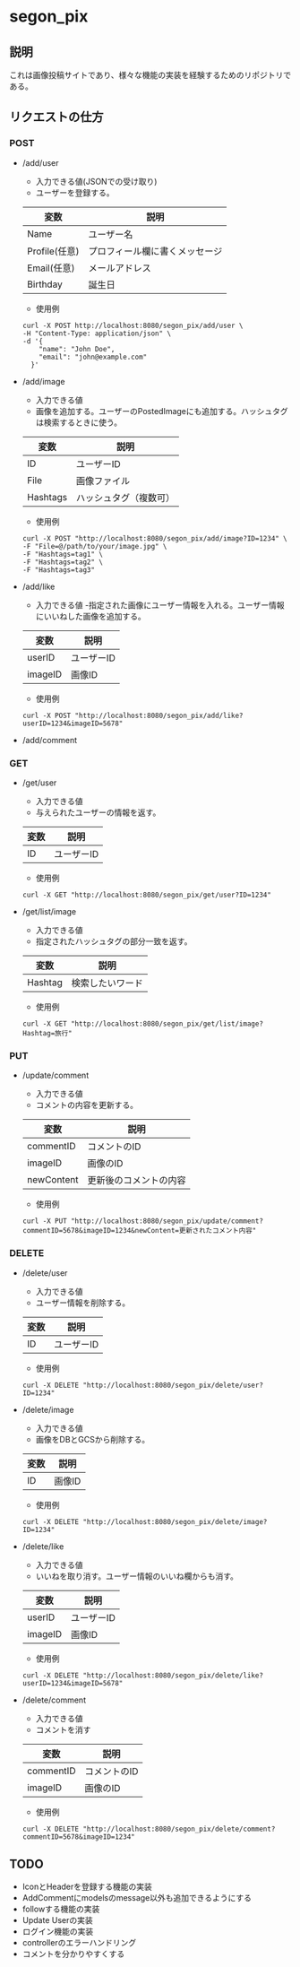 # segon_pix

## 説明
これは画像投稿サイトであり、様々な機能の実装を経験するためのリポジトリである。


## リクエストの仕方

### POST

- /add/user

    - 入力できる値(JSONでの受け取り)
    - ユーザーを登録する。

    | 変数      |     説明     | 
    |-----------|-----------|
    |Name       |  ユーザー名   |       
    |Profile(任意)    |  プロフィール欄に書くメッセージ  |      
    |Email(任意)      |  メールアドレス  |      
    |Birthday   |  誕生日      |

    - 使用例

    ```
    curl -X POST http://localhost:8080/segon_pix/add/user \
    -H "Content-Type: application/json" \
    -d '{
        "name": "John Doe",
        "email": "john@example.com"
      }'
    ```
- /add/image
    - 入力できる値
    - 画像を追加する。ユーザーのPostedImageにも追加する。ハッシュタグは検索するときに使う。

    | 変数      | 説明|
    |-----------|-----|
    |ID       |   ユーザーID   |
    |File    |   画像ファイル   |
    |Hashtags     | ハッシュタグ（複数可） | 


    - 使用例

    ```
    curl -X POST "http://localhost:8080/segon_pix/add/image?ID=1234" \
  -F "File=@/path/to/your/image.jpg" \
  -F "Hashtags=tag1" \
  -F "Hashtags=tag2" \
  -F "Hashtags=tag3"

    ```
- /add/like
    - 入力できる値
    -指定された画像にユーザー情報を入れる。ユーザー情報にいいねした画像を追加する。

    | 変数      |     説明     | 
    |-----------|-----------|
    |userID     |  ユーザーID  |       
    |imageID    |  画像ID  |      

    - 使用例

    ```
    curl -X POST "http://localhost:8080/segon_pix/add/like?userID=1234&imageID=5678"
    ```
- /add/comment

### GET

- /get/user
    - 入力できる値
    - 与えられたユーザーの情報を返す。

    | 変数      |     説明     | 
    |-----------|-----------|
    |ID       |  ユーザーID   |       

    - 使用例

    ```
    curl -X GET "http://localhost:8080/segon_pix/get/user?ID=1234"
    ```
- /get/list/image
    - 入力できる値
    - 指定されたハッシュタグの部分一致を返す。

    | 変数      |     説明     | 
    |-----------|-----------|
    |Hashtag       |  検索したいワード   |       

    - 使用例

    ```
    curl -X GET "http://localhost:8080/segon_pix/get/list/image?Hashtag=旅行"
    ```

### PUT

- /update/comment
    - 入力できる値
    - コメントの内容を更新する。

    | 変数      |     説明     | 
    |-----------|-----------|
    |commentID       |  コメントのID  |       
    |imageID    |  画像のID  |      
    |newContent       |  更新後のコメントの内容  |      


    - 使用例

    ```
   curl -X PUT "http://localhost:8080/segon_pix/update/comment?commentID=5678&imageID=1234&newContent=更新されたコメント内容"
    ```

### DELETE

- /delete/user
    - 入力できる値
    - ユーザー情報を削除する。

    | 変数      |    説明     | 
    |-----------|-----------|
    |ID       |  ユーザーID   |       

    - 使用例

    ```
    curl -X DELETE "http://localhost:8080/segon_pix/delete/user?ID=1234"
    ```
- /delete/image
    - 入力できる値
    - 画像をDBとGCSから削除する。

    | 変数      |     説明     | 
    |-----------|-----------|
    |ID       |   画像ID  |       

    - 使用例

    ```
    curl -X DELETE "http://localhost:8080/segon_pix/delete/image?ID=1234"
    ```
- /delete/like
    - 入力できる値
    - いいねを取り消す。ユーザー情報のいいね欄からも消す。

    | 変数      |     説明     | 
    |-----------|-----------|
    |userID     |  ユーザーID  |       
    |imageID    |  画像ID  |       

    - 使用例

    ```
    curl -X DELETE "http://localhost:8080/segon_pix/delete/like?userID=1234&imageID=5678"
    ```
- /delete/comment
    - 入力できる値
    - コメントを消す

    | 変数      |     説明     | 
    |-----------|-----------|
    |commentID       |  コメントのID  |       
    |imageID    |  画像のID  |      
    - 使用例

    ```
    curl -X DELETE "http://localhost:8080/segon_pix/delete/comment?commentID=5678&imageID=1234"
    ```



## TODO

- IconとHeaderを登録する機能の実装
- AddCommentにmodelsのmessage以外も追加できるようにする
- followする機能の実装
- Update Userの実装
- ログイン機能の実装
- controllerのエラーハンドリング
- コメントを分かりやすくする